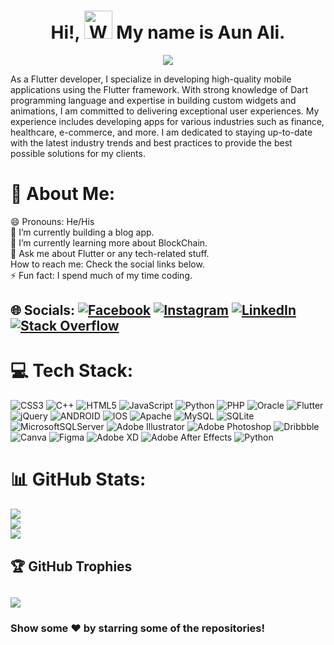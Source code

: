 

<h1 align="center"> Hi!, <img src="https://raw.githubusercontent.com/nixin72/nixin72/master/wave.gif" 
         alt="Waving hand animated gif"
         height="45"
         width="45" />  My name is Aun Ali.   </h1> 
         <div class="container">
          <p align="center">
  <a href="https://github.com/DenverCoder1/readme-typing-svg">
	  <img src="https://readme-typing-svg.herokuapp.com?lines=I+am+Flutter+Developer;UX/UI+Enthusiast;Open+Source+Lover%20&center=true&width=500&height=50"></a>
</p>
         
As a Flutter developer, I specialize in developing high-quality mobile applications using the Flutter framework. With strong knowledge of Dart programming language and expertise in building custom widgets and animations, I am committed to delivering exceptional user experiences. My experience includes developing apps for various industries such as finance, healthcare, e-commerce, and more. I am dedicated to staying up-to-date with the latest industry trends and best practices to provide the best possible solutions for my clients.
# 💫 About Me:
😄 Pronouns: He/His<br>🔭 I’m currently building a blog app.<br>🌱 I’m currently learning more about BlockChain.<br>💬 Ask me about Flutter or any tech-related stuff.<br>How to reach me: Check the social links below.<br>⚡ Fun fact: I spend much of my time coding. 


## 🌐 Socials: [![Facebook](https://img.shields.io/badge/Facebook-%231877F2.svg?logo=Facebook&logoColor=white)](https://www.facebook.com/profile.php?id=100074520459422) [![Instagram](https://img.shields.io/badge/Instagram-%23E4405F.svg?logo=Instagram&logoColor=white)](https://www.instagram.com/aaun18110/) [![LinkedIn](https://img.shields.io/badge/LinkedIn-%230077B5.svg?logo=linkedin&logoColor=white)](https://www.linkedin.com/in/aun-ali-671b72233/) [![Stack Overflow](https://img.shields.io/badge/-Stackoverflow-FE7A16?logo=stack-overflow&logoColor=white)](https://stackoverflow.com/users/21493404/aun-ali) 

# 💻 Tech Stack:
![CSS3](https://img.shields.io/badge/css3-%231572B6.svg?style=for-the-badge&logo=css3&logoColor=white) ![C++](https://img.shields.io/badge/c++-%2300599C.svg?style=for-the-badge&logo=c%2B%2B&logoColor=white) ![HTML5](https://img.shields.io/badge/html5-%23E34F26.svg?style=for-the-badge&logo=html5&logoColor=white) ![JavaScript](https://img.shields.io/badge/javascript-%23323330.svg?style=for-the-badge&logo=javascript&logoColor=%23F7DF1E) ![Python](https://img.shields.io/badge/python-3670A0?style=for-the-badge&logo=python&logoColor=ffdd54) ![PHP](https://img.shields.io/badge/php-%23777BB4.svg?style=for-the-badge&logo=php&logoColor=white) ![Oracle](https://img.shields.io/badge/Oracle-F80000?style=for-the-badge&logo=oracle&logoColor=white) ![Flutter](https://img.shields.io/badge/Flutter-%2302569B.svg?style=for-the-badge&logo=Flutter&logoColor=white) ![jQuery](https://img.shields.io/badge/jquery-%230769AD.svg?style=for-the-badge&logo=jquery&logoColor=white) ![ANDROID](https://img.shields.io/badge/android-%2320232a.svg?style=for-the-badge&logo=android&logoColor=%a4c639) ![IOS](https://img.shields.io/badge/IOS-%2320232a.svg?style=for-the-badge&logo=apple&logoColor=white) ![Apache](https://img.shields.io/badge/apache-%23D42029.svg?style=for-the-badge&logo=apache&logoColor=white) ![MySQL](https://img.shields.io/badge/mysql-%2300f.svg?style=for-the-badge&logo=mysql&logoColor=white) ![SQLite](https://img.shields.io/badge/sqlite-%2307405e.svg?style=for-the-badge&logo=sqlite&logoColor=white) ![MicrosoftSQLServer](https://img.shields.io/badge/Microsoft%20SQL%20Sever-CC2927?style=for-the-badge&logo=microsoft%20sql%20server&logoColor=white) ![Adobe Illustrator](https://img.shields.io/badge/adobeillustrator-%23FF9A00.svg?style=for-the-badge&logo=adobeillustrator&logoColor=white) ![Adobe Photoshop](https://img.shields.io/badge/adobephotoshop-%2331A8FF.svg?style=for-the-badge&logo=adobephotoshop&logoColor=white) ![Dribbble](https://img.shields.io/badge/Dribbble-EA4C89?style=for-the-badge&logo=dribbble&logoColor=white) ![Canva](https://img.shields.io/badge/Canva-%2300C4CC.svg?style=for-the-badge&logo=Canva&logoColor=white) 	![Figma](https://img.shields.io/badge/figma-%23F24E1E.svg?style=for-the-badge&logo=figma&logoColor=white) ![Adobe XD](https://img.shields.io/badge/Adobe%20XD-470137?style=for-the-badge&logo=Adobe%20XD&logoColor=#FF61F6) ![Adobe After Effects](https://img.shields.io/badge/Adobe%20After%20Effects-9999FF.svg?style=for-the-badge&logo=Adobe%20After%20Effects&logoColor=white) ![Python](https://img.shields.io/badge/python-3670A0?style=for-the-badge&logo=python&logoColor=ffdd54)
# 📊 GitHub Stats:
![](https://github-readme-stats.vercel.app/api?username=aaun18110&theme=jolly&hide_border=false&include_all_commits=true&count_private=true)<br/>
![](https://github-readme-streak-stats.herokuapp.com/?user=aaun18110&theme=jolly&hide_border=false)<br/>
![](https://github-readme-stats.vercel.app/api/top-langs/?username=aaun18110&theme=jolly&hide_border=false&include_all_commits=true&count_private=true&layout=compact)

## 🏆 GitHub Trophies
![](https://github-profile-trophy.vercel.app/?username=aaun18110&theme=tokyonight&no-frame=true&no-bg=false&margin-w=4)
---

### Show some ❤️ by starring some of the repositories!

</div>
